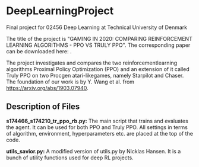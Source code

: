 # DeepLearningProject
Final project for 02456 Deep Learning at Technical University of Denmark

The title of the project is "GAMING IN 2020: COMPARING REINFORCEMENT LEARNING ALGORITHMS - PPO VS TRULY PPO". The corresponding paper can be downloaded here: . 

The project investigates and compares the two reinforcementlearning algorithms Proximal Policy Optimization (PPO) and an extension of it called Truly PPO on two Procgen atari-likegames, namely Starpilot and Chaser. The foundation of our work is by Y. Wang et al. from https://arxiv.org/abs/1903.07940. 

## Description of Files
**s174466_s174210_tr_ppo_rb.py:** The main script that trains and evaluates the agent. It can be used for both PPO and Truly PPO. All settings in terms of algorithm, environment, hyperparameters etc. are placed at the top of the code.  

**utils_savior.py:** A modified version of utils.py by Nicklas Hansen. It is a bunch of utility functions used for deep RL projects.  
